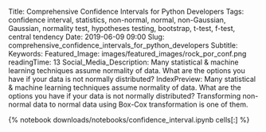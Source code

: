 Title: Comprehensive Confidence Intervals for Python Developers
Tags: confidence interval, statistics, non-normal, normal, non-Gaussian, Gaussian, normality test, hypotheses testing, bootstrap, t-test, f-test, central tendency
Date: 2019-06-09 09:00
Slug: comprehensive_confidence_intervals_for_python_developers
Subtitle:
Keywords: 
Featured_Image: images/featured_images/rock_por_conf.png
readingTime: 13
Social_Media_Description: Many statistical & machine learning techniques assume normality of data. What are the options you have if your data is not normally distributed?
IndexPreview: Many statistical & machine learning techniques assume normality of data. What are the options you have if your data is not normally distributed? Transforming non-normal data to normal data using Box-Cox transformation is one of them.

{% notebook downloads/notebooks/confidence_interval.ipynb cells[:] %}


